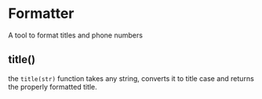 # Formatter

A tool to format titles and phone numbers

## title()

the `title(str)` function takes any string, converts it to title case and returns the properly formatted title.
